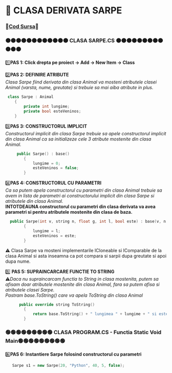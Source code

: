# 🎯 CLASA DERIVATA SARPE </br>
### 🔮[Cod Sursa](https://github.com/Adriana-Giol/Programare-Aplicatii-Windows/blob/main/1.%20Laborator/2.%20Seminar%202/%5BClean%5DCiurea_Seminar2_1046/Sarpe.cs)🔮
### 🟠🟠🟠🟠🟠🟠🟠🟠🟠🟠🟠🟠 CLASA SARPE.CS 🟠🟠🟠🟠🟠🟠🟠🟠🟠🟠🟠🟠
1️⃣**PAS 1: Click drepta pe proiect -> Add -> New Item -> Class**</br>

2️⃣**PAS 2: DEFINIRE ATRIBUTE**</br>
*Clasa Sarpe fiind derivata din clasa Animal va mosteni atributele clasei Animal (varsta, nume, greutate) si trebuie sa mai aiba atribute in plus.*</br>
```cpp
 class Sarpe : Animal
    {
        private int lungime;
        private bool esteVeninos;
    }
```

3️⃣**PAS 3: CONSTRUCTORUL IMPLICIT**</br>
*Constructorul implicit din clasa Sarpe trebuie sa apele constructorul implicit din clasa Animal ca sa initializeze cele 3 atribute mostenite din clasa Animal.*</br>
```cpp
     public Sarpe() : base()
        {
            lungime = 0;
            esteVeninos = false;
        }
```

4️⃣**PAS 4: CONSTRUCTORUL CU PARAMETRI**</br>
*Ca sa putem apela constructorul cu parametri din clasa Animal trebuie sa avem in lista de parametri ai constructorului implicit din clasa Sarpe si atributele din clasa Animal.*</br>
**INTOTDEAUNA constructorul cu parametri din clasa derivata va avea parametri si pentru atributele mostenite din clasa de baza.**<br>
```cpp
  public Sarpe(int v, string n, float g, int l, bool este) : base(v, n, g)
        {
            lungime = l;
            esteVeninos = este;
        }
```
⚠️ Clasa Sarpe va mosteni implementarile ICloneable si IComparable de la clasa Animal si asta inseamna ca pot compara si sarpii dupa greutate si apoi dupa nume.

5️⃣ **PAS 5: SUPRAINCARCARE FUNCTIE TO STRING**</br>
⚠️*Daca nu supraincarcam functia to String in clasa mostenita, putem sa afisam doar atributele mostenite din clasa Animal, fara sa putem afisa si atributele clasei Sarpe.*</br>
*Pastram base.ToString() care va apela ToString din clasa Animal*</br>
```cpp
      public override string ToString()
        {
            return base.ToString() + " lungimea " + lungime + " si este veninos " + esteVeninos;
        }
```
### 🟢🟢🟢🟢🟢🟢🟢🟢🟢 CLASA PROGRAM.CS - Functia Static Void Main🟢🟢🟢🟢🟢🟢🟢🟢🟢
6️⃣**PAS 6: Instantiere Sarpe folosind constructorul cu parametri**</br>
```cpp
   Sarpe s1 = new Sarpe(20, "Python", 40, 5, false);
```
